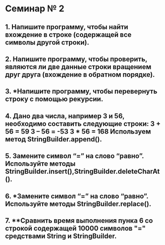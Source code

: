 # Семинар № 2
##
## 1. Напишите программу, чтобы найти вхождение в строке (содержащей все символы другой строки).
##
## 2. Напишите программу, чтобы проверить, являются ли две данные строки вращением друг друга (вхождение в обратном порядке).
##
## 3. *Напишите программу, чтобы перевернуть строку с помощью рекурсии.
##
## 4. Дано два числа, например 3 и 56, необходимо составить следующие строки: 3 + 56 = 59 3 – 56 = -53 3 * 56 = 168 Используем метод StringBuilder.append().
##
## 5. Замените символ “=” на слово “равно”. Используйте методы StringBuilder.insert(),StringBuilder.deleteCharAt().
## 
## 6. *Замените символ “=” на слово “равно”. Используйте методы StringBuilder.replace().
## 
## 7. **Сравнить время выполнения пунка 6 со строкой содержащей 10000 символов "=" средствами String и StringBuilder.
##